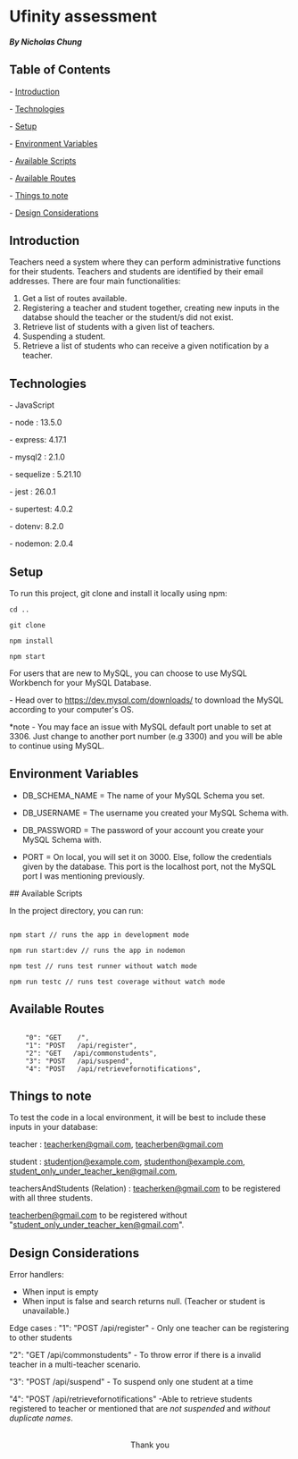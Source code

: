 # Ufinity assessment

##### By Nicholas Chung

## Table of Contents

\- [Introduction](#Introduction)

\- [Technologies](#Technologies)

\- [Setup](#Setup)

\- [Environment Variables](#Environment-Variables)

\- [Available Scripts](#Available-Scripts)

\- [Available Routes](#Available-Routes)

\- [Things to note](#Things-to-note.)

\- [Design Considerations](#Design-Considerations)

## Introduction

Teachers need a system where they can perform administrative functions for their students. Teachers and students are identified by their email addresses.
There are four main functionalities:

1. Get a list of routes available.
2. Registering a teacher and student together, creating new inputs in the databse should the teacher or the student/s did not exist.
3. Retrieve list of students with a given list of teachers.
4. Suspending a student.
5. Retrieve a list of students who can receive a given notification by a teacher.

## Technologies

\- JavaScript

\- node : 13.5.0

\- express: 4.17.1

\- mysql2 : 2.1.0

\- sequelize : 5.21.10

\- jest : 26.0.1

\- supertest: 4.0.2

\- dotenv: 8.2.0

\- nodemon: 2.0.4

## Setup

To run this project, git clone and install it locally using npm:

```
cd ..

git clone

npm install

npm start
```

For users that are new to MySQL, you can choose to use MySQL Workbench for your MySQL Database.

\- Head over to https://dev.mysql.com/downloads/ to download the MySQL according to your computer's OS.

\*note - You may face an issue with MySQL default port unable to set at 3306. Just change to another port number (e.g 3300) and you will be able to continue using MySQL.

## Environment Variables

- DB_SCHEMA_NAME = The name of your MySQL Schema you set.

* DB_USERNAME = The username you created your MySQL Schema with.

- DB_PASSWORD = The password of your account you create your MySQL Schema with.

- PORT = On local, you will set it on 3000. Else, follow the credentials given by the database. This port is the localhost port, not the MySQL port I was mentioning previously.

\## Available Scripts

In the project directory, you can run:

```

npm start // runs the app in development mode

npm run start:dev // runs the app in nodemon

npm test // runs test runner without watch mode

npm run testc // runs test coverage without watch mode

```

## Available Routes

```

    "0": "GET    /",
    "1": "POST   /api/register",
    "2": "GET   /api/commonstudents",
    "3": "POST   /api/suspend",
    "4": "POST   /api/retrievefornotifications",

```

## Things to note

To test the code in a local environment, it will be best to include these inputs in your database:

teacher : teacherken@gmail.com, teacherben@gmail.com

student : studentjon@example.com, studenthon@example.com, student_only_under_teacher_ken@gmail.com,

teachersAndStudents (Relation) :
teacherken@gmail.com to be registered with all three students.

teacherben@gmail.com to be registered without "student_only_under_teacher_ken@gmail.com".

## Design Considerations

Error handlers:

- When input is empty
- When input is false and search returns null. (Teacher or student is unavailable.)

Edge cases :
"1": "POST /api/register" - Only one teacher can be registering to other students

"2": "GET /api/commonstudents" - To throw error if there is a invalid teacher in a multi-teacher scenario.

"3": "POST /api/suspend" - To suspend only one student at a time

"4": "POST /api/retrievefornotifications"
-Able to retrieve students registered to teacher or mentioned that are _not suspended_ and _without duplicate names_.

 <br/>
<div align ="center">Thank you <div>
 <br/>

